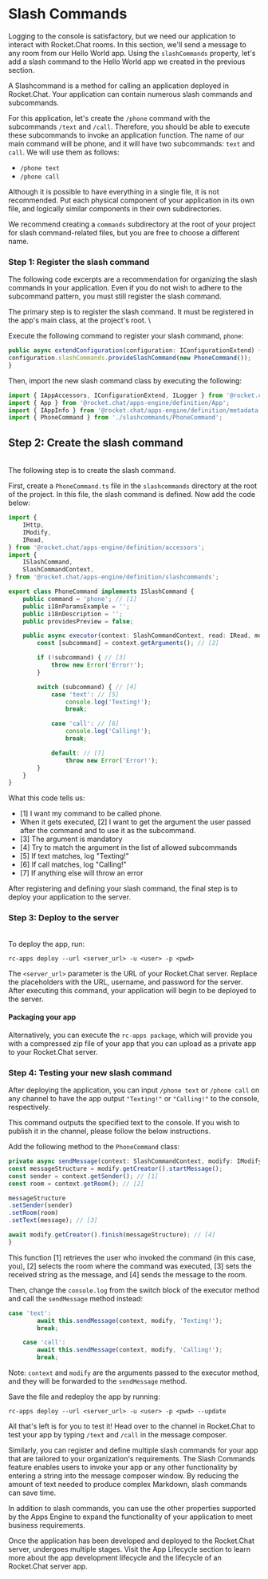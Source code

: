 # Slash Commands

Logging to the console is satisfactory, but we need our application to interact with Rocket.Chat rooms. In this section, we'll send a message to any room from our Hello World app. Using the `slashCommands` property, let's add a slash command to the Hello World app we created in the previous section.&#x20;

A Slashcommand is a method for calling an application deployed in Rocket.Chat. Your application can contain numerous slash commands and subcommands.

For this application, let's create the `/phone` command with the subcommands `/text` and `/call`. Therefore, you should be able to execute these subcommands to invoke an application function. The name of our main command will be phone, and it will have two subcommands: `text` and `call`. We will use them as follows:&#x20;

* `/phone text`&#x20;
* `/phone call`

Although it is possible to have everything in a single file, it is not recommended. Put each physical component of your application in its own file, and logically similar components in their own subdirectories.

We recommend creating a `commands` subdirectory at the root of your project for slash command-related files, but you are free to choose a different name.

### Step 1: Register the slash command

The following code excerpts are a recommendation for organizing the slash commands in your application. Even if you do not wish to adhere to the subcommand pattern, you must still register the slash command.&#x20;

The primary step is to register the slash command. It must be registered in the app's main class, at the project's root. \


Execute the following command to register your slash command, `phone`:

```typescript
public async extendConfiguration(configuration: IConfigurationExtend) {
configuration.slashCommands.provideSlashCommand(new PhoneCommand());
}
```

Then, import the new slash command class by executing the following:

```typescript
import { IAppAccessors, IConfigurationExtend, ILogger } from '@rocket.chat/apps-engine/definition/accessors';
import { App } from '@rocket.chat/apps-engine/definition/App';
import { IAppInfo } from '@rocket.chat/apps-engine/definition/metadata';
import { PhoneCommand } from './slashcommands/PhoneCommand';
```

## Step 2: Create the slash command

\
The following step is to create the slash command.&#x20;

First, create a `PhoneCommand.ts` file in the `slashcommands` directory at the root of the project. In this file, the slash command is defined. Now add the code below:

```typescript
import {
    IHttp,
    IModify,
    IRead,
} from '@rocket.chat/apps-engine/definition/accessors';
import {
    ISlashCommand,
    SlashCommandContext,
} from '@rocket.chat/apps-engine/definition/slashcommands';

export class PhoneCommand implements ISlashCommand {
    public command = 'phone'; // [1]
    public i18nParamsExample = '';
    public i18nDescription = '';
    public providesPreview = false;

    public async executor(context: SlashCommandContext, read: IRead, modify: IModify, http: IHttp): Promise<void> {
        const [subcommand] = context.getArguments(); // [2]

        if (!subcommand) { // [3]
            throw new Error('Error!');
        }

        switch (subcommand) { // [4]
            case 'text': // [5]
                console.log('Texting!');
                break;

            case 'call': // [6]
                console.log('Calling!');
                break;

            default: // [7]
                throw new Error('Error!');
        }
    }
}
```

What this code tells us:

* \[1] I want my command to be called phone.
* When it gets executed, \[2] I want to get the argument the user passed after the command and to use it as the subcommand.
* \[3] The argument is mandatory
* \[4] Try to match the argument in the list of allowed subcommands
* \[5] If text matches, log "Texting!"
* \[6] If call matches, log "Calling!"
* \[7] If anything else will throw an error

After registering and defining your slash command, the final step is to deploy your application to the server.&#x20;

### Step 3: Deploy to the server

\
To deploy the app, run:&#x20;

```
rc-apps deploy --url <server_url> -u <user> -p <pwd>
```

The `<server_url>` parameter is the URL of your Rocket.Chat server. Replace the placeholders with the URL, username, and password for the server. After executing this command, your application will begin to be deployed to the server.

#### Packaging your app

Alternatively, you can execute the `rc-apps package`, which will provide you with a compressed zip file of your app that you can upload as a private app to your Rocket.Chat server.&#x20;

### Step 4: Testing your new slash command

After deploying the application, you can input `/phone text` or `/phone call` on any channel to have the app output `"Texting!"` or `"Calling!"` to the console, respectively.

This command outputs the specified text to the console. If you wish to publish it in the channel, please follow the below instructions.&#x20;

Add the following method to the `PhoneCommand` class:

```typescript
private async sendMessage(context: SlashCommandContext, modify: IModify, message: string): Promise<void> {
const messageStructure = modify.getCreator().startMessage();
const sender = context.getSender(); // [1]
const room = context.getRoom(); // [2]

messageStructure
.setSender(sender)
.setRoom(room)
.setText(message); // [3]

await modify.getCreator().finish(messageStructure); // [4]
}

```

This function \[1] retrieves the user who invoked the command (in this case, you), \[2] selects the room where the command was executed, \[3] sets the received string as the message, and \[4] sends the message to the room.

Then, change the `console.log` from the switch block of the executor method and call the `sendMessage` method instead:

```typescript
case 'text':
        await this.sendMessage(context, modify, 'Texting!');
        break;

    case 'call':
        await this.sendMessage(context, modify, 'Calling!');
        break;
```

Note: `context` and `modify` are the arguments passed to the executor method, and they will be forwarded to the `sendMessage` method.

Save the file and redeploy the app by running:

```
rc-apps deploy --url <server_url> -u <user> -p <pwd> --update
```

All that's left is for you to test it! Head over to the channel in Rocket.Chat to test your app by typing `/text` and `/call` in the message composer.&#x20;

Similarly, you can register and define multiple slash commands for your app that are tailored to your organization's requirements. The Slash Commands feature enables users to invoke your app or any other functionality by entering a string into the message composer window. By reducing the amount of text needed to produce complex Markdown, slash commands can save time.

In addition to slash commands, you can use the other properties supported by the Apps Engine to expand the functionality of your application to meet business requirements.&#x20;

Once the application has been developed and deployed to the Rocket.Chat server, undergoes multiple stages. Visit the App Lifecycle section to learn more about the app development lifecycle and the lifecycle of an Rocket.Chat server app.&#x20;
